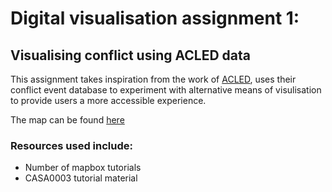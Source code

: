 # Digital visualisation assignment 1:
## Visualising conflict using ACLED data

This assignment takes inspiration from the work of [ACLED](http://acleddata.com), uses their conflict event database to experiment with alternative means of visulisation to provide users a more accessible experience.

The map can be found [here](https://antoniosfiala.github.io/acled_vis/index)

### Resources used include:
- Number of mapbox tutorials
- CASA0003 tutorial material
